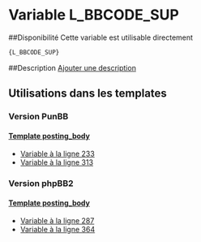 # Variable L_BBCODE_SUP

##Disponibilité
Cette variable est utilisable directement

```html
{L_BBCODE_SUP}
```

##Description
[Ajouter une description](https://fa-tvars.appspot.com/var/L_BBCODE_SUP)

## Utilisations dans les templates

### Version PunBB

#### [Template posting_body](punbb/posting_body.md#readme)
* [Variable &agrave; la ligne 233](../punbb/posting_body.tpl#L233)
* [Variable &agrave; la ligne 313](../punbb/posting_body.tpl#L313)

### Version phpBB2

#### [Template posting_body](subsilver/posting_body.md#readme)
* [Variable &agrave; la ligne 287](../subsilver/posting_body.tpl#L287)
* [Variable &agrave; la ligne 364](../subsilver/posting_body.tpl#L364)